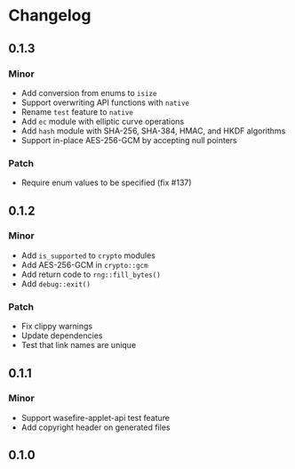 # Changelog

## 0.1.3

### Minor

- Add conversion from enums to `isize`
- Support overwriting API functions with `native`
- Rename `test` feature to `native`
- Add `ec` module with elliptic curve operations
- Add `hash` module with SHA-256, SHA-384, HMAC, and HKDF algorithms
- Support in-place AES-256-GCM by accepting null pointers

### Patch

- Require enum values to be specified (fix #137)

## 0.1.2

### Minor

- Add `is_supported` to `crypto` modules
- Add AES-256-GCM in `crypto::gcm`
- Add return code to `rng::fill_bytes()`
- Add `debug::exit()`

### Patch

- Fix clippy warnings
- Update dependencies
- Test that link names are unique

## 0.1.1

### Minor

- Support wasefire-applet-api test feature
- Add copyright header on generated files

## 0.1.0

<!-- Increment to skip CHANGELOG.md test: 7 -->
